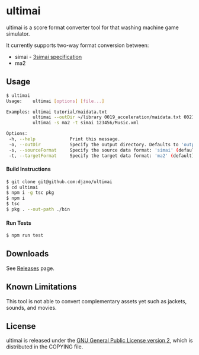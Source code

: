 # ultimai

ultimai is a score format converter tool for that washing machine game simulator. 

It currently supports two-way format conversion between:

- simai - [3simai specification](https://w.atwiki.jp/simai/pages/25.html)
- ma2

## Usage

``` sh
$ ultimai
Usage:    ultimai [options] [file...]

Examples: ultimai tutorial/maidata.txt
          ultimai --outDir ~/library 0019_acceleration/maidata.txt 0021_fragrance/maidata.txt
          ultimai -s ma2 -t simai 123456/Music.xml

Options:
 -h, --help             Print this message.
 -o, --outDir           Specify the output directory. Defaults to 'output'
 -s, --sourceFormat     Specify the source data format: 'simai' (default), 'ma2'
 -t, --targetFormat     Specify the target data format: 'ma2' (default), 'simai'
```

#### Build Instructions

``` sh
$ git clone git@github.com:djzmo/ultimai
$ cd ultimai
$ npm i -g tsc pkg
$ npm i
$ tsc
$ pkg . --out-path ./bin
```

#### Run Tests

``` sh
$ npm run test
```

## Downloads

See [Releases](https://github.com/djzmo/ultimai/releases) page.

## Known Limitations

This tool is not able to convert complementary assets yet such as jackets, sounds, and movies.

## License

ultimai is released under the 
[GNU General Public License version 2](https://www.gnu.org/licenses/gpl-2.0.txt), 
which is distributed in the COPYING file.
